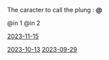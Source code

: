 The caracter to call the plung : **\@**

@in 1 
@in 2

[2023-11-15](2023-11-15.md)

[2023-10-13](2023-10-13.md)
[2023-09-29](2023-09-29.md)